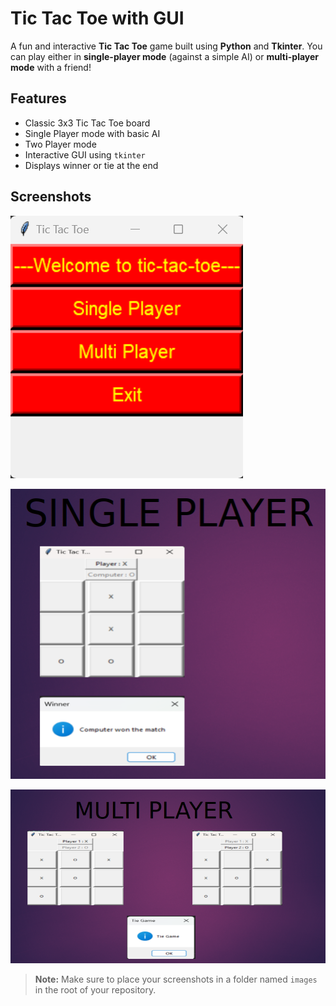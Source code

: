 # Tic Tac Toe with GUI

A fun and interactive **Tic Tac Toe** game built using **Python** and **Tkinter**. You can play either in **single-player mode** (against a simple AI) or **multi-player mode** with a friend!

## Features

- Classic 3x3 Tic Tac Toe board
- Single Player mode with basic AI
- Two Player mode
- Interactive GUI using `tkinter`
- Displays winner or tie at the end

## Screenshots

![Main Menu](Output.png)



![Gameplay - Single Player](single_player.png)




![Gameplay - Multiplayer](multi_player.png)

> **Note:** Make sure to place your screenshots in a folder named `images` in the root of your repository.



